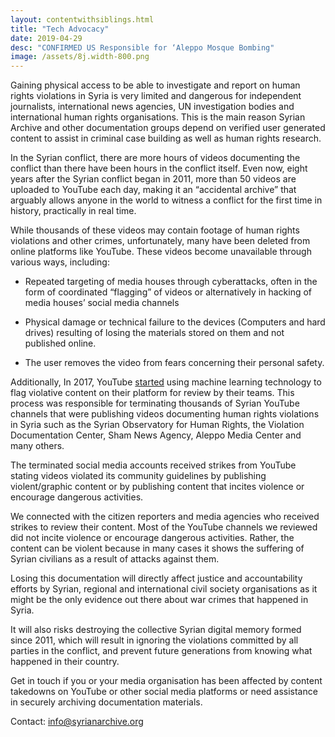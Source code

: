 ```yaml
---
layout: contentwithsiblings.html
title: "Tech Advocacy"
date: 2019-04-29
desc: "CONFIRMED US Responsible for ‘Aleppo Mosque Bombing"
image: /assets/8j.width-800.png
---
```


Gaining physical access to be able to investigate and report on human rights violations in Syria is very limited and dangerous for independent journalists, international news agencies, UN investigation bodies and international human rights organisations. This is the main reason Syrian Archive and other documentation groups depend on verified user generated content to assist in criminal case building as well as human rights research. 

In the Syrian conflict, there are more hours of videos documenting the conflict than there have been hours in the conflict itself. Even now, eight years after the Syrian conflict began in 2011, more than 50 videos are uploaded to YouTube each day, making it an “accidental archive” that arguably allows anyone in the world to witness a conflict for the first time in history, practically in real time.

While thousands of these videos may contain footage of human rights violations and other crimes, unfortunately, many have been deleted from online platforms like YouTube. These videos become unavailable through various ways, including: 

+ Repeated targeting of media houses through cyberattacks, often in the form of coordinated “flagging” of videos or alternatively in hacking of media houses’ social media channels

+ Physical damage or technical failure to the devices (Computers and hard drives) resulting of losing the materials stored on them and not published online.

+ The user removes the video from fears concerning their personal safety. 

Additionally, In 2017, YouTube [started](https://youtube.googleblog.com/2018/12/faster-removals-and-tackling-comments.html) using machine learning technology to flag violative content on their platform for review by their teams. This process was responsible for terminating thousands of Syrian YouTube channels that were publishing videos documenting human rights violations in Syria such as the Syrian Observatory for Human Rights, the Violation Documentation Center, Sham News Agency, Aleppo Media Center and many others. 

The terminated social media accounts received strikes from YouTube stating videos violated its community guidelines by publishing violent/graphic content or by publishing content that incites violence or encourage dangerous activities. 

We connected with the citizen reporters and media agencies who received strikes to review their content. Most of the YouTube channels we reviewed did not incite violence or encourage dangerous activities. Rather, the content can be violent because in many cases it shows the suffering of Syrian civilians as a result of attacks against them.

Losing this documentation will directly affect justice and accountability efforts by Syrian, regional and international civil society organisations as it might be the only evidence out there about war crimes that happened in Syria.

It will also risks destroying the collective Syrian digital memory formed since 2011, which will result in ignoring the violations committed by all parties in the conflict, and prevent future generations from knowing what happened in their country. 

Get in touch if you or your media organisation has been affected by content takedowns on YouTube or other social media platforms or need assistance in securely archiving documentation materials.

Contact: info@syrianarchive.org
